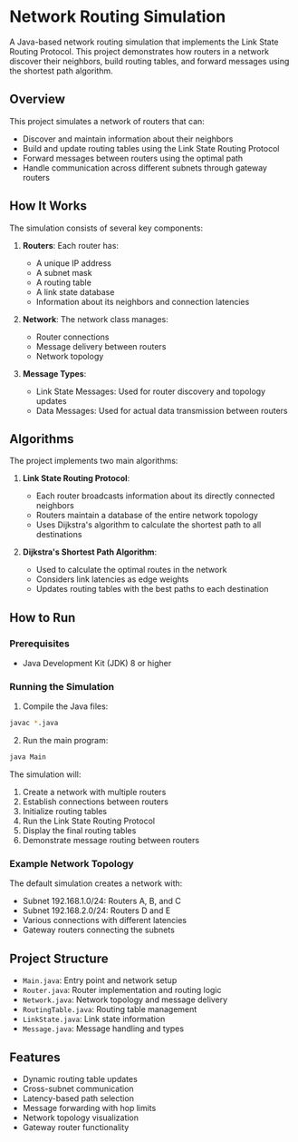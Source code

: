 # Network Routing Simulation

A Java-based network routing simulation that implements the Link State Routing Protocol. This project demonstrates how routers in a network discover their neighbors, build routing tables, and forward messages using the shortest path algorithm.

## Overview

This project simulates a network of routers that can:
- Discover and maintain information about their neighbors
- Build and update routing tables using the Link State Routing Protocol
- Forward messages between routers using the optimal path
- Handle communication across different subnets through gateway routers

## How It Works

The simulation consists of several key components:

1. **Routers**: Each router has:
   - A unique IP address
   - A subnet mask
   - A routing table
   - A link state database
   - Information about its neighbors and connection latencies

2. **Network**: The network class manages:
   - Router connections
   - Message delivery between routers
   - Network topology

3. **Message Types**:
   - Link State Messages: Used for router discovery and topology updates
   - Data Messages: Used for actual data transmission between routers

## Algorithms

The project implements two main algorithms:

1. **Link State Routing Protocol**:
   - Each router broadcasts information about its directly connected neighbors
   - Routers maintain a database of the entire network topology
   - Uses Dijkstra's algorithm to calculate the shortest path to all destinations

2. **Dijkstra's Shortest Path Algorithm**:
   - Used to calculate the optimal routes in the network
   - Considers link latencies as edge weights
   - Updates routing tables with the best paths to each destination

## How to Run

### Prerequisites
- Java Development Kit (JDK) 8 or higher

### Running the Simulation

1. Compile the Java files:
```bash
javac *.java
```

2. Run the main program:
```bash
java Main
```

The simulation will:
1. Create a network with multiple routers
2. Establish connections between routers
3. Initialize routing tables
4. Run the Link State Routing Protocol
5. Display the final routing tables
6. Demonstrate message routing between routers

### Example Network Topology
The default simulation creates a network with:
- Subnet 192.168.1.0/24: Routers A, B, and C
- Subnet 192.168.2.0/24: Routers D and E
- Various connections with different latencies
- Gateway routers connecting the subnets

## Project Structure

- `Main.java`: Entry point and network setup
- `Router.java`: Router implementation and routing logic
- `Network.java`: Network topology and message delivery
- `RoutingTable.java`: Routing table management
- `LinkState.java`: Link state information
- `Message.java`: Message handling and types

## Features

- Dynamic routing table updates
- Cross-subnet communication
- Latency-based path selection
- Message forwarding with hop limits
- Network topology visualization
- Gateway router functionality 